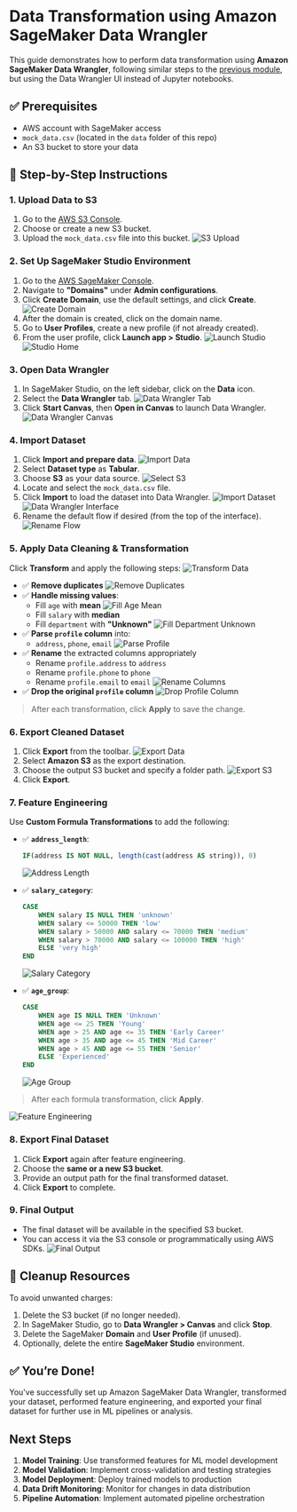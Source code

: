 # Data Transformation using Amazon SageMaker Data Wrangler

This guide demonstrates how to perform data transformation using **Amazon SageMaker Data Wrangler**, following similar steps to the [previous module](./../003-data-transformation/data_transformation.ipynb), but using the Data Wrangler UI instead of Jupyter notebooks.

## ✅ Prerequisites
- AWS account with SageMaker access
- `mock_data.csv` (located in the `data` folder of this repo)
- An S3 bucket to store your data

## 🚀 Step-by-Step Instructions

### 1. Upload Data to S3
1. Go to the [AWS S3 Console](https://s3.console.aws.amazon.com/).
2. Choose or create a new S3 bucket.
3. Upload the `mock_data.csv` file into this bucket.
![S3 Upload](./img/s3.png)

### 2. Set Up SageMaker Studio Environment
1. Go to the [AWS SageMaker Console](https://console.aws.amazon.com/sagemaker/).
2. Navigate to **"Domains"** under **Admin configurations**.
3. Click **Create Domain**, use the default settings, and click **Create**.
    ![Create Domain](./img/01-domain.png)
4. After the domain is created, click on the domain name.
5. Go to **User Profiles**, create a new profile (if not already created).
6. From the user profile, click **Launch app > Studio**.
   ![Launch Studio](./img/02-domain.png)
   ![Studio Home](./img/03-studio.png)


### 3. Open Data Wrangler
1. In SageMaker Studio, on the left sidebar, click on the **Data** icon.
2. Select the **Data Wrangler** tab.
  ![Data Wrangler Tab](./img/04-data.png)
3. Click **Start Canvas**, then **Open in Canvas** to launch Data Wrangler.
  ![Data Wrangler Canvas](./img/05-canvas.png)

### 4. Import Dataset
1. Click **Import and prepare data**.
![Import Data](./img/06-dw.png)
2. Select **Dataset type** as **Tabular**.
3. Choose **S3** as your data source.
![Select S3](./img/07-dw-s3.png)
4. Locate and select the `mock_data.csv` file.
5. Click **Import** to load the dataset into Data Wrangler.
![Import Dataset](./img/08-dw-import.png)
![Data Wrangler Interface](./img/09-flow.png)
6. Rename the default flow if desired (from the top of the interface).
![Rename Flow](./img/10-rename.png)

### 5. Apply Data Cleaning & Transformation
Click **Transform** and apply the following steps:
![Transform Data](./img/11-new-task.png)

- ✅ **Remove duplicates**
  ![Remove Duplicates](./img/12-drop.png)
- ✅ **Handle missing values**:
  - Fill `age` with **mean**
    ![Fill Age Mean](./img/13-miss.png)
  - Fill `salary` with **median**
  - Fill `department` with **"Unknown"**
    ![Fill Department Unknown](./img/14-miss.png)
- ✅ **Parse `profile` column** into:
  - `address`, `phone`, `email`
    ![Parse Profile](./img/15-devide.png)
- ✅ **Rename** the extracted columns appropriately
  - Rename `profile.address` to `address`
  - Rename `profile.phone` to `phone`
  - Rename `profile.email` to `email`
    ![Rename Columns](./img/16-rename.png)
- ✅ **Drop the original `profile` column**
  ![Drop Profile Column](./img/17-drop.png)

> After each transformation, click **Apply** to save the change.

### 6. Export Cleaned Dataset
1. Click **Export** from the toolbar.
  ![Export Data](./img/21-export.png)
2. Select **Amazon S3** as the export destination.
3. Choose the output S3 bucket and specify a folder path.
  ![Export S3](./img/22-export-s3.png)
4. Click **Export**.

### 7. Feature Engineering
Use **Custom Formula Transformations** to add the following:

- ✅ **`address_length`**:
  ```sql
  IF(address IS NOT NULL, length(cast(address AS string)), 0)
  ```
  ![Address Length](./img/18-add.png)
- ✅ **`salary_category`**:
  ```sql
  CASE
      WHEN salary IS NULL THEN 'unknown'
      WHEN salary <= 50000 THEN 'low'
      WHEN salary > 50000 AND salary <= 70000 THEN 'medium'
      WHEN salary > 70000 AND salary <= 100000 THEN 'high'
      ELSE 'very high'
  END
  ```
  ![Salary Category](./img/20-salary.png)

- ✅ **`age_group`**:
  ```sql
  CASE
      WHEN age IS NULL THEN 'Unknown'
      WHEN age <= 25 THEN 'Young'
      WHEN age > 25 AND age <= 35 THEN 'Early Career'
      WHEN age > 35 AND age <= 45 THEN 'Mid Career'
      WHEN age > 45 AND age <= 55 THEN 'Senior'
      ELSE 'Experienced'
  END
  ```
  ![Age Group](./img/19-age.png)

> After each formula transformation, click **Apply**.

![Feature Engineering](./img/23-steps.png)

### 8. Export Final Dataset
1. Click **Export** again after feature engineering.
2. Choose the **same or a new S3 bucket**.
3. Provide an output path for the final transformed dataset.
4. Click **Export** to complete.

### 9. Final Output
- The final dataset will be available in the specified S3 bucket.
- You can access it via the S3 console or programmatically using AWS SDKs.
![Final Output](./img/24-fullflow.png)

## 🧹 Cleanup Resources
To avoid unwanted charges:

1. Delete the S3 bucket (if no longer needed).
2. In SageMaker Studio, go to **Data Wrangler > Canvas** and click **Stop**.
3. Delete the SageMaker **Domain** and **User Profile** (if unused).
4. Optionally, delete the entire **SageMaker Studio** environment.

## ✅ You’re Done!
You've successfully set up Amazon SageMaker Data Wrangler, transformed your dataset, performed feature engineering, and exported your final dataset for further use in ML pipelines or analysis.

## Next Steps
1. **Model Training**: Use transformed features for ML model development
2. **Model Validation**: Implement cross-validation and testing strategies
3. **Model Deployment**: Deploy trained models to production
4. **Data Drift Monitoring**: Monitor for changes in data distribution
5. **Pipeline Automation**: Implement automated pipeline orchestration

